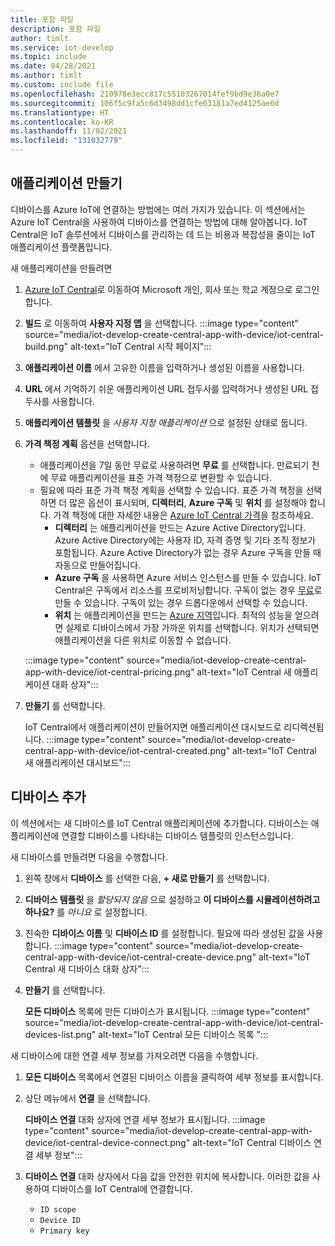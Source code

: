 ```yaml
---
title: 포함 파일
description: 포함 파일
author: timlt
ms.service: iot-develop
ms.topic: include
ms.date: 04/28/2021
ms.author: timlt
ms.custom: include file
ms.openlocfilehash: 210978e3ecc817c55103267014fef9bd9e36a0e7
ms.sourcegitcommit: 106f5c9fa5c6d3498dd1cfe63181a7ed4125ae6d
ms.translationtype: HT
ms.contentlocale: ko-KR
ms.lasthandoff: 11/02/2021
ms.locfileid: "131032779"
---
```

## <a name="create-an-application"></a>애플리케이션 만들기
디바이스를 Azure IoT에 연결하는 방법에는 여러 가지가 있습니다. 이 섹션에서는 Azure IoT Central을 사용하여 디바이스를 연결하는 방법에 대해 알아봅니다. IoT Central은 IoT 솔루션에서 디바이스를 관리하는 데 드는 비용과 복잡성을 줄이는 IoT 애플리케이션 플랫폼입니다.

새 애플리케이션을 만들려면
1. [Azure IoT Central](https://apps.azureiotcentral.com/)로 이동하여 Microsoft 개인, 회사 또는 학교 계정으로 로그인합니다.
1. **빌드** 로 이동하여 **사용자 지정 앱** 을 선택합니다.
   :::image type="content" source="media/iot-develop-create-central-app-with-device/iot-central-build.png" alt-text="IoT Central 시작 페이지":::
1. **애플리케이션 이름** 에서 고유한 이름을 입력하거나 생성된 이름을 사용합니다.
1. **URL** 에서 기억하기 쉬운 애플리케이션 URL 접두사를 입력하거나 생성된 URL 접두사를 사용합니다.
1. **애플리케이션 템플릿** 을 *사용자 지정 애플리케이션* 으로 설정된 상태로 둡니다. 
1. **가격 책정 계획** 옵션을 선택합니다. 
    - 애플리케이션을 7일 동안 무료로 사용하려면 **무료** 를 선택합니다. 만료되기 전에 무료 애플리케이션을 표준 가격 책정으로 변환할 수 있습니다.
    - 필요에 따라 표준 가격 책정 계획을 선택할 수 있습니다. 표준 가격 책정을 선택하면 더 많은 옵션이 표시되며, **디렉터리**, **Azure 구독** 및 **위치** 를 설정해야 합니다. 가격 책정에 대한 자세한 내용은 [Azure IoT Central 가격](https://azure.microsoft.com/pricing/details/iot-central/)을 참조하세요. 
        - **디렉터리** 는 애플리케이션을 만드는 Azure Active Directory입니다. Azure Active Directory에는 사용자 ID, 자격 증명 및 기타 조직 정보가 포함됩니다. Azure Active Directory가 없는 경우 Azure 구독을 만들 때 자동으로 만들어집니다.
        - **Azure 구독** 을 사용하면 Azure 서비스 인스턴스를 만들 수 있습니다. IoT Central은 구독에서 리소스를 프로비저닝합니다. 구독이 없는 경우 [무료](https://aka.ms/createazuresubscription)로 만들 수 있습니다. 구독이 있는 경우 드롭다운에서 선택할 수 있습니다.
        - **위치** 는 애플리케이션을 만드는 [Azure 지역](https://azure.microsoft.com/global-infrastructure/geographies/)입니다. 최적의 성능을 얻으려면 실제로 디바이스에서 가장 가까운 위치를 선택합니다. 위치가 선택되면 애플리케이션을 다른 위치로 이동할 수 없습니다.

    :::image type="content" source="media/iot-develop-create-central-app-with-device/iot-central-pricing.png" alt-text="IoT Central 새 애플리케이션 대화 상자":::
1. **만들기** 를 선택합니다.
    
    IoT Central에서 애플리케이션이 만들어지면 애플리케이션 대시보드로 리디렉션됩니다.
    :::image type="content" source="media/iot-develop-create-central-app-with-device/iot-central-created.png" alt-text="IoT Central 새 애플리케이션 대시보드":::

## <a name="add-a-device"></a>디바이스 추가
이 섹션에서는 새 디바이스를 IoT Central 애플리케이션에 추가합니다. 디바이스는 애플리케이션에 연결할 디바이스를 나타내는 디바이스 템플릿의 인스턴스입니다. 

새 디바이스를 만들려면 다음을 수행합니다.
1. 왼쪽 창에서 **디바이스** 를 선택한 다음, **+ 새로 만들기** 를 선택합니다.
1. **디바이스 템플릿** 을 *할당되지 않음* 으로 설정하고 **이 디바이스를 시뮬레이션하려고 하나요?** 를 *아니요* 로 설정합니다.

1. 친숙한 **디바이스 이름** 및 **디바이스 ID** 를 설정합니다. 필요에 따라 생성된 값을 사용합니다.
    :::image type="content" source="media/iot-develop-create-central-app-with-device/iot-central-create-device.png" alt-text="IoT Central 새 디바이스 대화 상자":::

1. **만들기** 를 선택합니다.

    **모든 디바이스** 목록에 만든 디바이스가 표시됩니다.
    :::image type="content" source="media/iot-develop-create-central-app-with-device/iot-central-devices-list.png" alt-text="IoT Central 모든 디바이스 목록 ":::
    
새 디바이스에 대한 연결 세부 정보를 가져오려면 다음을 수행합니다.
1. **모든 디바이스** 목록에서 연결된 디바이스 이름을 클릭하여 세부 정보를 표시합니다. 
1. 상단 메뉴에서 **연결** 을 선택합니다.

    **디바이스 연결** 대화 상자에 연결 세부 정보가 표시됩니다. :::image type="content" source="media/iot-develop-create-central-app-with-device/iot-central-device-connect.png" alt-text="IoT Central 디바이스 연결 세부 정보":::
1. **디바이스 연결** 대화 상자에서 다음 값을 안전한 위치에 복사합니다. 이러한 값을 사용하여 디바이스를 IoT Central에 연결합니다.
    * `ID scope`
    * `Device ID`
    * `Primary key`